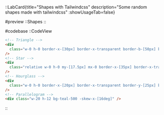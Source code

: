 ::LabCard{title="Shapes with Tailwindcss" description="Some random shapes made with tailwindcss" :showUsageTab=false}

#preview
::Shapes
::

#codebase
::CodeView

```html
<!-- Triangle -->
<div
  class="w-0 h-0 border-x-[30px] border-x-transparent border-b-[50px] border-b-gray-800"
/>
<!-- Star -->
<div
  class="relative w-0 h-0 my-[17.5px] mx-0 border-x-[35px] border-x-transparent border-b-[24.5px] border-b-red-500 rotate-[35deg] before:content-[''] before:absolute before:w-0 before:h-0 before:border-b-[28px] before:border-b-red-500 before:border-x-[10.5px] before:border-x-transparent before:top-[-15.75px] before:left-[-22.75px] before:rotate-[-35deg] after:content-[''] after:absolute after:w-0 after:h-0 after:border-x-[35px] after:border-b-[24.5px] after:border-b-red-500 after:border-x-transparent after:top-[1.05px] after:left-[-36.75px] after:rotate-[-70deg]"
/>
<!-- Hourglass -->
<div
  class="w-0 h-0 border-x-[20px] border-x-transparent border-y-[25px] border-y-indigo-500"
/>
<!-- Parallelogram -->
<div class="w-20 h-12 bg-teal-500 -skew-x-[16deg]" />
```

::
